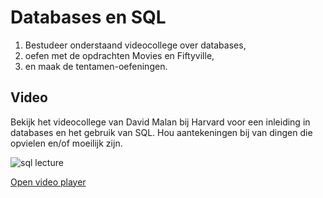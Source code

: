 # Databases en SQL

1. Bestudeer onderstaand videocollege over databases,
2. oefen met de opdrachten Movies en Fiftyville,
3. en maak de tentamen-oefeningen.

## Video

Bekijk het videocollege van David Malan bij Harvard voor een inleiding in databases en het gebruik van SQL. Hou aantekeningen bij van dingen die opvielen en/of moeilijk zijn.

![sql lecture](http://img.youtube.com/vi/zrCLRC3Ci1c/0.jpg)

[Open video player](https://video.cs50.io/zrCLRC3Ci1c?start=655)
